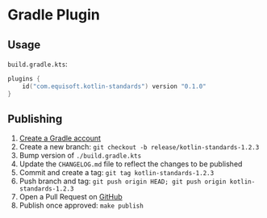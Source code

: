 # Gradle Plugin

## Usage

`build.gradle.kts`:
```kotlin
plugins {
    id("com.equisoft.kotlin-standards") version "0.1.0"
}
```

## Publishing

1. [Create a Gradle account](https://guides.gradle.org/publishing-plugins-to-gradle-plugin-portal/) 
1. Create a new branch: `git checkout -b release/kotlin-standards-1.2.3`
1. Bump version of `./build.gradle.kts`
1. Update the `CHANGELOG.md` file to reflect the changes to be published
1. Commit and create a tag: `git tag kotlin-standards-1.2.3`
1. Push branch and tag: `git push origin HEAD; git push origin kotlin-standards-1.2.3`
1. Open a Pull Request on [GitHub](https://github.com/kronostechnologies/standards)
1. Publish once approved: `make publish`
